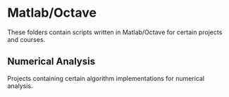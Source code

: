 # Matlab/Octave

These folders contain scripts written in Matlab/Octave for certain projects and courses. 

## Numerical Analysis

Projects containing certain algorithm implementations for numerical analysis. 

